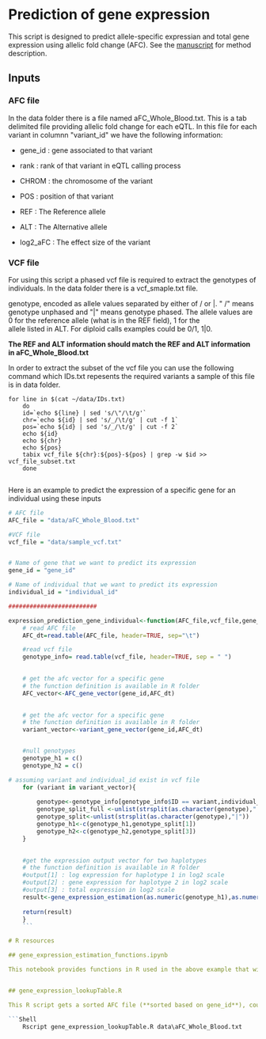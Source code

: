 # Prediction of gene expression
This script is designed to predict allele-specific expressian and total gene expression using allelic fold change (AFC). See the [manuscript](https://genome.cshlp.org/content/27/11/1872.short) for method description.

## Inputs

### AFC file
In the data folder there is a file named aFC_Whole_Blood.txt. This is a tab delimited file providing allelic fold change for each eQTL. In this file for each variant in columnn "variant_id" we have the following information:

- gene_id : gene associated to that variant

- rank : rank of that variant in eQTL calling process

- CHROM : the chromosome of the variant

- POS : position of that variant

- REF : The Reference allele

- ALT : The Alternative allele

- log2_aFC : The effect size of the variant

### VCF file

For using this script a phased vcf file is required to extract the genotypes of individuals. In the data folder there is a vcf_smaple.txt file. 

genotype, encoded as allele values separated by either of / or |. " /" means genotype unphased and "|" means genotype phased. The allele values are 0 for the reference allele (what is in the REF  field), 1 for the  
allele listed in ALT. For diploid calls examples could be 0/1, 1|0. 

**The REF and ALT information should match the REF and ALT information in aFC_Whole_Blood.txt**

In order to extract the subset of the vcf file you can use the following command which IDs.txt repesents the required variants a sample of this file is in data folder.

```Shell
for line in $(cat ~/data/IDs.txt)
    do
    id=`echo ${line} | sed 's/\"/\t/g'`
    chr=`echo ${id} | sed 's/_/\t/g' | cut -f 1`
    pos=`echo ${id} | sed 's/_/\t/g' | cut -f 2`
    echo ${id}
    echo ${chr}
    echo ${pos}
    tabix vcf_file ${chr}:${pos}-${pos} | grep -w $id >> vcf_file_subset.txt
    done


```

Here is an example to predict the expression of a specific gene for an individual using these inputs

```R
# AFC file
AFC_file = "data/aFC_Whole_Blood.txt"

#VCF file
vcf_file = "data/sample_vcf.txt"


# Name of gene that we want to predict its expression
gene_id = "gene_id"

# Name of individual that we want to predict its expression
individual_id = "individual_id"

#########################

expression_prediction_gene_individual<-function(AFC_file,vcf_file,gene_id,individual_id){
    # read AFC file
    AFC_dt=read.table(AFC_file, header=TRUE, sep="\t")

    #read vcf file 
    genotype_info= read.table(vcf_file, header=TRUE, sep = " ")
   

    # get the afc vector for a specific gene 
    # the function definition is available in R folder
    AFC_vector<-AFC_gene_vector(gene_id,AFC_dt)
   

    # get the afc vector for a specific gene 
    # the function definition is available in R folder
    variant_vector<-variant_gene_vector(gene_id,AFC_dt)


    #null genotypes
    genotype_h1 = c()
    genotype_h2 = c()

# assuming variant and individual_id exist in vcf file
    for (variant in variant_vector){
        
        genotype<-genotype_info[genotype_info$ID == variant,individual_id]      
        genotype_split_full <-unlist(strsplit(as.character(genotype),":"))[1]
        genotype_split<-unlist(strsplit(as.character(genotype),"|"))
        genotype_h1<-c(genotype_h1,genotype_split[1])
        genotype_h2<-c(genotype_h2,genotype_split[3])
    }

    
    #get the expression output vector for two haplotypes
    # the function definition is available in R folder
    #output[1] : log expression for haplotype 1 in log2 scale
    #output[2] : gene expression for haplotype 2 in log2 scale
    #output[3] : total expression in log2 scale
    result<-gene_expression_estimation(as.numeric(genotype_h1),as.numeric(genotype_h2),AFC_vector)
    
    return(result)
    }
    ```

# R resources

## gene_expression_estimation_functions.ipynb

This notebook provides functions in R used in the above example that will read the AFC file and predict the gene expression.


## gene_expression_lookupTable.R

This R script gets a sorted AFC file (**sorted based on gene_id**), counts the number of variants for each gene and produces expression values for all genotypes. To run the script use the following command:

```Shell
    Rscript gene_expression_lookupTable.R data\aFC_Whole_Blood.txt
```    



